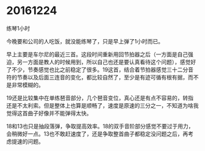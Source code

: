 # 20161224

练琴1小时

今晚要和公司的人吃饭，就没能练琴了，只是早上弹了1小时而已。

早上主要是车尔尼的最近三首。这段时间重新用回节拍器之后（一方面是自己强迫，另一方面是教人的时候用到，所以自己也还是要认真看待这个问题），感觉好了不少，节奏感觉也比之前稳定了很多。19这首，结合着节拍器感觉三十二分音符的节奏以及后面三连音的变化，都比较自然了，至少是有迹可循有根有据，而不是非常模糊的。

19还是比较集中在单练琶音部分，几个琶音变位，真心还是有点不容易的，转指还是不太利索。但是整体上也算是顺畅了，速度是原速的三分之一，不知道为啥我觉得这首曲子好像并不能弹得太快。

18和13也只是抽段落弹，争取提高效率。18的双手音阶部分感觉不要过于用力，会稍微好一点。13也不敢赶速度了，还是争取整首曲子都稳定没问题之后，再考虑提速的问题。
